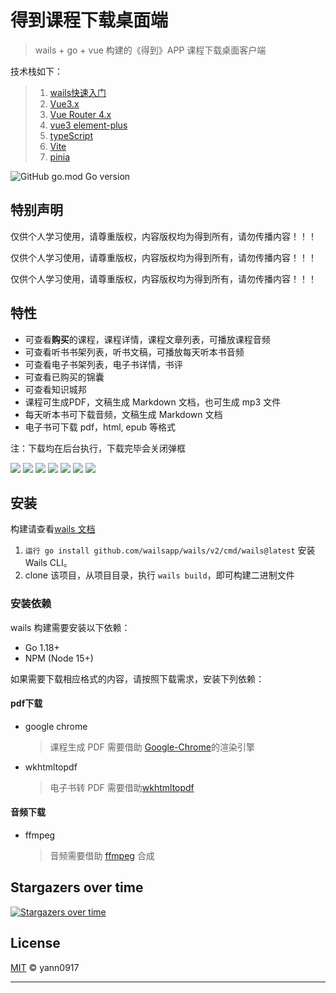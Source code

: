# 得到课程下载桌面端

> wails + go + vue 构建的《得到》APP 课程下载桌面客户端 

技术栈如下：
> 1. [wails快速入门](https://wails.io/zh-Hans/)
> 2. [Vue3.x](https://cn.vuejs.org/guide/introduction.html)
> 3. [Vue Router 4.x](https://router.vuejs.org/zh/introduction.html)
> 4. [vue3 element-plus](https://element-plus.gitee.io/zh-CN/)
> 5. [typeScript](https://www.typescriptlang.org/zh/docs/)
> 6. [Vite](https://cn.vitejs.dev/)
> 7. [pinia](https://pinia.vuejs.org/zh/) 

![GitHub go.mod Go version](https://img.shields.io/github/go-mod/go-version/yann0917/dedao-gui)

## 特别声明

仅供个人学习使用，请尊重版权，内容版权均为得到所有，请勿传播内容！！！

仅供个人学习使用，请尊重版权，内容版权均为得到所有，请勿传播内容！！！

仅供个人学习使用，请尊重版权，内容版权均为得到所有，请勿传播内容！！！

## 特性

* 可查看**购买**的课程，课程详情，课程文章列表，可播放课程音频
* 可查看听书书架列表，听书文稿，可播放每天听本书音频
* 可查看电子书架列表，电子书详情，书评
* 可查看已购买的锦囊  
* 可查看知识城邦
* 课程可生成PDF，文稿生成 Markdown 文档，也可生成 mp3 文件
* 每天听本书可下载音频，文稿生成 Markdown 文档
* 电子书可下载 pdf，html, epub 等格式

注：下载均在后台执行，下载完毕会关闭弹框

![](image/Snipaste_2023-02-21_19-12-55.png)
![](image/Snipaste_2023-02-21_19-13-26.png)
![](image/Snipaste_2023-02-21_19-14-14.png)
![](image/Snipaste_2023-02-21_19-14-27.png)
![](image/Snipaste_2023-02-21_19-15-12.png)
![](image/Snipaste_2023-02-21_19-15-44.png)
![](image/Snipaste_2023-02-21_19-25-03.png)

## 安装

构建请查看[wails 文档](https://wails.io/zh-Hans/docs/introduction)

1. `运行 go install github.com/wailsapp/wails/v2/cmd/wails@latest` 安装 Wails CLI。
2. clone 该项目，从项目目录，执行 `wails build`，即可构建二进制文件
   
### 安装依赖

wails 构建需要安装以下依赖：

* Go 1.18+
* NPM (Node 15+)

如果需要下载相应格式的内容，请按照下载需求，安装下列依赖：

#### pdf下载
* google chrome
  > 课程生成 PDF 需要借助 [Google-Chrome](https://www.google.cn/intl/zh-CN/chrome/)的渲染引擎
* wkhtmltopdf
  > 电子书转 PDF 需要借助[wkhtmltopdf](https://wkhtmltopdf.org/downloads.html)

#### 音频下载
* ffmpeg
  > 音频需要借助 [ffmpeg](https://ffmpeg.org/) 合成


## Stargazers over time

[![Stargazers over time](https://starchart.cc/yann0917/dedao-gui.svg)](https://starchart.cc/yann0917/dedao-gui)

## License

[MIT](./LICENSE) © yann0917


---
